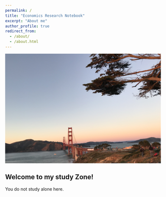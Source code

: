 ```yaml
---
permalink: /
title: "Economics Research Notebook"
excerpt: "About me"
author_profile: true
redirect_from: 
  - /about/
  - /about.html
---
```



![](/images/coverpic.jpg)


## Welcome to my study Zone!  
You do not study alone here.

